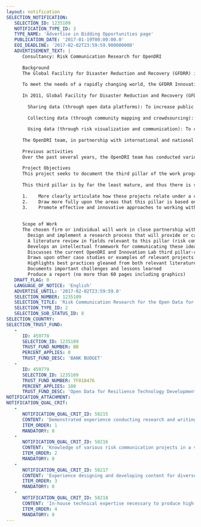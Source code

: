```yaml
---
layout: notification
SELECTION_NOTIFICATION: 
   SELECTION_ID: 1235109
   NOTIFICATION_TYPE_ID: 3
   TYPE_NAME: 'Advertise in Bidding Opportunities page'
   PUBLICATION_DATE: '2017-01-19T00:00:00.0'
   EOI_DEADLINE: '2017-02-02T23:59:59.900000000'
   ADVERTISEMENT_TEXT: |
      Consultancy: Risk Communication Research for OpenDRI
      
      Background
      The Global Facility for Disaster Reduction and Recovery (GFDRR) is a partnership of the World Bank, United Nations, major donors and recipient countries under the International Strategy for Disaster Reduction (ISDR) system to support the implementation of the Hyogo Framework for Action (HFA).  Launched in September 2006, GFDRR provides technical and financial assistance to help disaster-prone countries decrease their vulnerability and adapt to climate change. GFDRR works closely with UN agencies, client governments, World Bank regional offices, and other partners.
      
      To meet the needs of a rapidly changing world, the GFDRR Innovation Lab supports the use of science, technology, and open data in promoting new ideas and the development of original tools to empower decision-makers in vulnerable countries to strengthen their resilience. Recent innovations in the field have enabled better access to disaster and climate risk information and a greater capacity to create, manage, and use this information.  Innovation Lab activities are designed and implemented in partnership with government institutions and key international and local partners, ensuring that all activities add value in planning, operational, and recovery activities.
      
      In 2011, Global Facility for Disaster Reduction and Recovery (GFDRR) launched the Open Data for Resilience Initiative (OpenDRI) to apply the concepts of the global open data movement to the challenges of reducing vulnerability to natural hazards and the impacts of climate change. OpenDRI supports World Bank Regional Disaster Risk Management Teams to build capacity and long-term ownership of open data projects with client countries that are tailored to meet specific needs and goals of stakeholders. OpenDRI is guided by nine core principles, and engages with client governments in three main areas:
      
      	Sharing data (through open data platforms): To increase public access to risk information, OpenDRI engages in dialogue with governments on the value of open data through working groups, pilot projects that evolve into long-term locally-owned open data projects. OpenDRI provides technical solutions and assistance for the project implementation through GeoNode, a free and open source data sharing platform.
      
      	Collecting data (through community mapping and crowdsourcing): To engage communities in the creation of accurate and timely data about the rapidly evolving urban and rural environments in the place they live, OpenDRI works with governments and local communities to utilize simple, collaborative, crowdsourcing mapping tools such as OpenStreetMap (OSM). OpenDRI has also created and is supervising the Open Cities Project that facilitates community-mapping activities.
      
      	Using data (through risk visualization and communication): To communicate risk more effectively to decision-makers in planning, preparedness and response activities, OpenDRI works with governments and partners to develop risk communication activities, including development of the InaSAFE software, an OpenDRI Serious Game, and contribution to the Code for Resilience project. Past and ongoing attempts to launch work in the area of risk data visualization also fall into this area. 
      
      The OpenDRI team, in partnership with international and national agencies, has developed this suite of complementary tools to improve risk information through better access to data. These tools have global developer and user communities, all of whom contribute to the ongoing use and development of the tools  all of which are aimed at providing better information for decision makers at all levels to take action to reduce, prepare for, and recover from disaster risks. While engaging with government to leverage the usage of these tools, OpenDRI also strives to create local communities of user and developers involving government agencies, universities, NGOs, and innovation hubs to create sustainable capacity.
      
      Previous activities
      Over the past several years, the OpenDRI team has conducted various research and released a number of publications that codify lessons learned and establish thought leadership in the areas of work in the first two pillars of our work program: Sharing Data and Collecting Data. These include the OpenDRI Field Guide, The Guide to Planning an Open Cities Mapping Project, Crowdsourced Geographic Information in Government, and recent research on institutional investment in open source software using GeoNode as a case study.
      
      Project Objectives
      This project seeks to document the third pillar of the work program, Using Data, similar to how OpenDRI has documented its first two pillars through the above publications. This pillar brings together ideas and efforts from the fields of risk communication, user-centered design, and civic technology to ensure that investments in generating, collecting and sharing data contribute to evidence-based and risk-informed policies, ideally causing change in policy and behavior. Further, the third pillar seeks to inform the ways in which OpenDRI designs projects falling under the first two pillars. 
      
      This third pillar is by far the least mature, and thus there is significant room for growth and guidance as to how to expand this practice effectively into World Bank and OpenDRI partner projects. The purpose of this consultancy is, therefore, to:
      
      1.	More clearly articulate how these projects relate under a coherent strategy for improving and increasing use of risk information by OpenDRI project partners.
      2.	Draw more fully upon the areas that this pillar is based on (risk communication, user-centered design, civic technology) to inspire new approaches beyond what OpenDRI is already doing. 
      3.	Promote effective and innovative approaches to working with risk information within GFDRR partners in country government and development agencies.
      
      
      Scope of Work
      The chosen firm or individual will work in close partnership with GFDRRs Innovation Lab to research and write a publication that can be used for internal and external purposes. The firm or individual is expected to:
      	Design and implement a research process that will provide or capture, at minimum:
      	A literature review in fields relevant to this pillar (risk communication and visualization, user-centered design, and civic technology)
      	Develops an intellectual framework for communicating these ideas within the international development and disaster risk management (DRM) space.
      	Discusses the current OpenDRI and Innovation Lab third pillar-related projects based on the framework developed in the research process
      	Draws upon other case studies or examples of relevant projects that both illustrate key ideas and establish credibility of the ideas
      	Highlights best practices gleaned from both relevant literature and real world projects (potentially from the health and safety risk communication field as well)
      	Documents important challenges and lessons learned 
      	Produce a report (no more than 60 pages including graphics)
   DRAFT_FLAG: 0
   LANGUAGE_OF_NOTICE: 'English'
   ADVERTISE_UNTIL: '2017-02-02T23:59:59.0'
   SELECTION_NUMBER: 1235109
   SELECTION_TITLE: 'Risk Communication Research for the Open Data for Resilience Initiative'
   SELECTION_TYPE_ID: 2
   SELECTION_SUB_STATUS_ID: 8
SELECTION_COUNTRY: 
SELECTION_TRUST_FUND: 
   - 
      ID: 459778
      SELECTION_ID: 1235109
      TRUST_FUND_NUMBER: BB
      PERCENT_APPLIES: 0
      TRUST_FUND_DESC: 'BANK BUDGET'
   - 
      ID: 459779
      SELECTION_ID: 1235109
      TRUST_FUND_NUMBER: TF018476
      PERCENT_APPLIES: 100
      TRUST_FUND_DESC: 'Open Data for Resilience Technology Developmentâ Project'
NOTIFICATION_ATTACHMENT: 
NOTIFICATION_QUAL_CRIT: 
   - 
      NOTIFICATION_QUAL_CRIT_ID: 58215
      CONTENT: 'Demonstrated experience conducting research and writing related to risk communication and user-centered design; experience in disaster-related risk communication is a plus, but not required.'
      ITEM_ORDER: 1
      MANDATORY: 0
   - 
      NOTIFICATION_QUAL_CRIT_ID: 58216
      CONTENT: 'Knowledge of various risk communication projects in a variety of fields including: natural hazard-related disasters, health, safety, climate change, environmental issues. These will help inform the case studies selected in conjunction with case study recommendations from OpenDRI.'
      ITEM_ORDER: 2
      MANDATORY: 0
   - 
      NOTIFICATION_QUAL_CRIT_ID: 58217
      CONTENT: 'Experience designing and developing content for diverse audiences.'
      ITEM_ORDER: 3
      MANDATORY: 0
   - 
      NOTIFICATION_QUAL_CRIT_ID: 58218
      CONTENT: 'In-house technical expertise necessary to produce high-quality materials for publication'
      ITEM_ORDER: 4
      MANDATORY: 0
---
```


